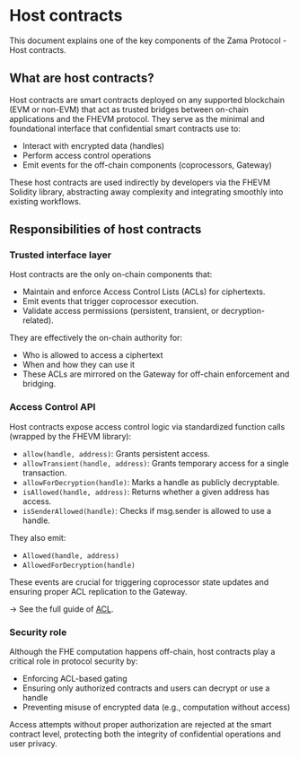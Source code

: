 # Host contracts

This document explains one of the key components of the Zama Protocol - Host contracts.&#x20;

## What are host contracts?

Host contracts are smart contracts deployed on any supported blockchain (EVM or non-EVM) that act as trusted bridges between on-chain applications and the FHEVM protocol. They serve as the minimal and foundational interface that confidential smart contracts use to:

- Interact with encrypted data (handles)
- Perform access control operations
- Emit events for the off-chain components (coprocessors, Gateway)

These host contracts are used indirectly by developers via the FHEVM Solidity library, abstracting away complexity and integrating smoothly into existing workflows.

## Responsibilities of host contracts

### Trusted interface layer

Host contracts are the only on-chain components that:

- Maintain and enforce Access Control Lists (ACLs) for ciphertexts.
- Emit events that trigger coprocessor execution.
- Validate access permissions (persistent, transient, or decryption-related).

They are effectively the on-chain authority for:

- Who is allowed to access a ciphertext
- When and how they can use it
- These ACLs are mirrored on the Gateway for off-chain enforcement and bridging.

### Access Control API

Host contracts expose access control logic via standardized function calls (wrapped by the FHEVM library):

- `allow(handle, address)`: Grants persistent access.
- `allowTransient(handle, address)`: Grants temporary access for a single transaction.
- `allowForDecryption(handle)`: Marks a handle as publicly decryptable.
- `isAllowed(handle, address)`: Returns whether a given address has access.
- `isSenderAllowed(handle)`: Checks if msg.sender is allowed to use a handle.

They also emit:

- `Allowed(handle, address)`
- `AllowedForDecryption(handle)`

These events are crucial for triggering coprocessor state updates and ensuring proper ACL replication to the Gateway.

→ See the full guide of [ACL](https://app.gitbook.com/s/rDmRmmmSrBgV0SFO4eiZ/smart-contract/acl).

### Security role

Although the FHE computation happens off-chain, host contracts play a critical role in protocol security by:

- Enforcing ACL-based gating
- Ensuring only authorized contracts and users can decrypt or use a handle
- Preventing misuse of encrypted data (e.g., computation without access)

Access attempts without proper authorization are rejected at the smart contract level, protecting both the integrity of confidential operations and user privacy.
